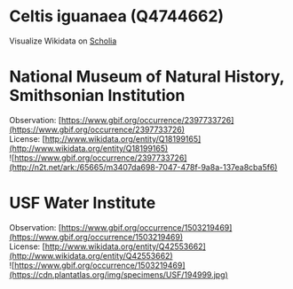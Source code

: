 
Celtis iguanaea (Q4744662)
==========================
  
Visualize Wikidata on [Scholia](https://scholia.toolforge.org/taxon/Q4744662)
# National Museum of Natural History, Smithsonian Institution
  
Observation: [https://www.gbif.org/occurrence/2397733726](https://www.gbif.org/occurrence/2397733726)  
License: [http://www.wikidata.org/entity/Q18199165](http://www.wikidata.org/entity/Q18199165)  
![https://www.gbif.org/occurrence/2397733726](http://n2t.net/ark:/65665/m3407da698-7047-478f-9a8a-137ea8cba5f6)
# USF Water Institute
  
Observation: [https://www.gbif.org/occurrence/1503219469](https://www.gbif.org/occurrence/1503219469)  
License: [http://www.wikidata.org/entity/Q42553662](http://www.wikidata.org/entity/Q42553662)  
![https://www.gbif.org/occurrence/1503219469](https://cdn.plantatlas.org/img/specimens/USF/194999.jpg)